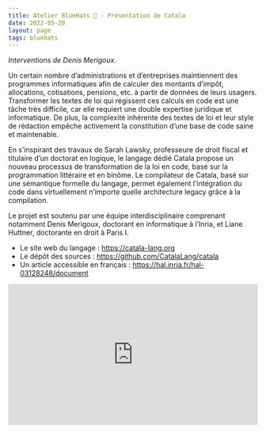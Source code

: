 ```yaml
---
title: Atelier BlueHats 🧢 - Présentation de Catala
date: 2022-05-20
layout: page
tags: bluehats
---
```


*Interventions de Denis Merigoux.*

Un certain nombre d’administrations et d’entreprises maintiennent des
programmes informatiques afin de calculer des montants d’impôt,
allocations, cotisations, pensions, etc. à partir de données de leurs
usagers. Transformer les textes de loi qui régissent ces calculs en
code est une tâche très difficile, car elle requiert une double
expertise juridique et informatique. De plus, la complexité inhérente
des textes de loi et leur style de rédaction empêche activement la
constitution d’une base de code saine et maintenable.

En s’inspirant des travaux de Sarah Lawsky, professeure de droit
fiscal et titulaire d’un doctorat en logique, le langage dédié Catala
propose un nouveau processus de transformation de la loi en code, basé
sur la programmation littéraire et en binôme. Le compilateur de
Catala, basé sur une sémantique formelle du langage, permet également
l’intégration du code dans virtuellement n’importe quelle architecture
legacy grâce à la compilation.

Le projet est soutenu par une équipe interdisciplinaire comprenant
notamment Denis Merigoux, doctorant en informatique à l’Inria, et
Liane Huttner, doctorante en droit à Paris I.

- Le site web du langage : https://catala-lang.org
- Le dépôt des sources : https://github.com/CatalaLang/catala
- Un article accessible en français : https://hal.inria.fr/hal-03128248/document

<div style="position:relative;padding-bottom:56.25%;height:0;overflow:hidden;"> <iframe style="width:100%;height:100%;position:absolute;left:0px;top:0px;overflow:hidden" frameborder="0" type="text/html" src="https://www.dailymotion.com/embed/video/x8b0etp" width="100%" height="100%" allowfullscreen > </iframe> </div>
